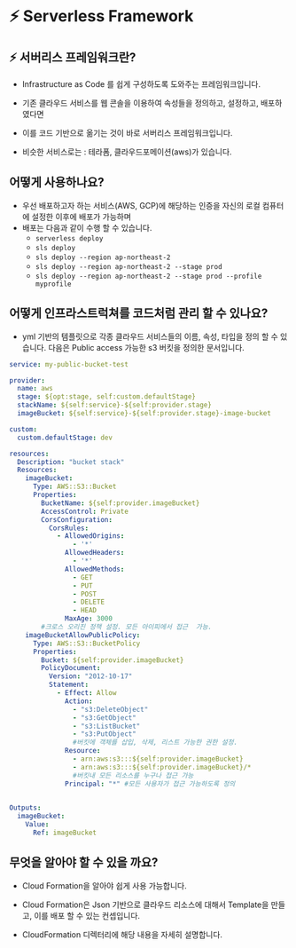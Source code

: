 # ⚡️ Serverless Framework

## ⚡️ 서버리스 프레임워크란?

- Infrastructure as Code 를 쉽게 구성하도록 도와주는 프레임워크입니다.

- 기존 클라우드 서비스를 웹 콘솔을 이용하여 속성들을 정의하고, 설정하고, 배포하였다면
- 이를 코드 기반으로 옮기는 것이 바로 서버리스 프레임워크입니다.

- 비슷한 서비스로는 : 테라폼, 클라우드포메이션(aws)가 있습니다.

## 어떻게 사용하나요?

- 우선 배포하고자 하는 서비스(AWS, GCP)에 해당하는 인증을 자신의 로컬 컴퓨터에 설정한 이후에 배포가 가능하며
- 배포는 다음과 같이 수행 할 수 있습니다.
    - `serverless deploy`
    - `sls deploy`
    - `sls deploy --region ap-northeast-2`
    - `sls deploy --region ap-northeast-2 --stage prod`
    - `sls deploy --region ap-northeast-2 --stage prod --profile myprofile`

## 어떻게 인프라스트럭쳐를 코드처럼 관리 할 수 있나요?

- yml 기반의 템플릿으로 각종 클라우드 서비스들의 이름, 속성, 타입을 정의 할 수 있습니다. 다음은 Public access 가능한 s3 버킷을 정의한 문서입니다.

```yml
service: my-public-bucket-test

provider:
  name: aws
  stage: ${opt:stage, self:custom.defaultStage}
  stackName: ${self:service}-${self:provider.stage}
  imageBucket: ${self:service}-${self:provider.stage}-image-bucket

custom:
  custom.defaultStage: dev

resources:
  Description: "bucket stack"
  Resources:
    imageBucket:
      Type: AWS::S3::Bucket
      Properties:
        BucketName: ${self:provider.imageBucket}
        AccessControl: Private
        CorsConfiguration:
          CorsRules:
            - AllowedOrigins:
                - '*'
              AllowedHeaders:
                - '*'
              AllowedMethods:
                - GET
                - PUT
                - POST
                - DELETE
                - HEAD
              MaxAge: 3000
        #크로스 오리진 정책 설정. 모든 아이피에서 접근  가능.
    imageBucketAllowPublicPolicy:
      Type: AWS::S3::BucketPolicy
      Properties:
        Bucket: ${self:provider.imageBucket}
        PolicyDocument:
          Version: "2012-10-17"
          Statement:
            - Effect: Allow
              Action:
                - "s3:DeleteObject"
                - "s3:GetObject"
                - "s3:ListBucket"
                - "s3:PutObject"
                #버킷에 객체를 삽입, 삭제, 리스트 가능한 권한 설정.
              Resource:
                - arn:aws:s3:::${self:provider.imageBucket}
                - arn:aws:s3:::${self:provider.imageBucket}/*
                #버킷내 모든 리소스를 누구나 접근 가능
              Principal: "*" #모든 사용자가 접근 가능하도록 정의
          

Outputs:
  imageBucket:
    Value:
      Ref: imageBucket
```

## 무엇을 알아야 할 수 있을 까요?

- Cloud Formation을 알아야 쉽게 사용 가능합니다.
- Cloud Formation은 Json 기반으로 클라우드 리소스에 대해서 Template을 만들고, 이를 배포 할 수 있는 컨셉입니다.

- CloudFormation 디렉터리에 해당 내용을 자세히 설명합니다.